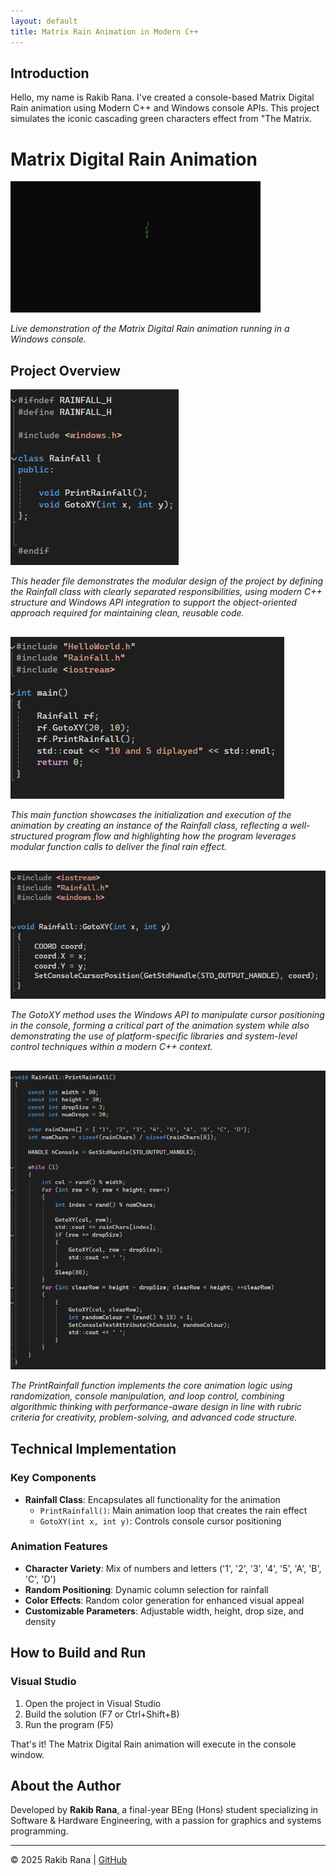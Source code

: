 ```yaml
---
layout: default
title: Matrix Rain Animation in Modern C++
---
```


## Introduction

Hello, my name is Rakib Rana. I've created a console-based Matrix Digital Rain animation using Modern C++ and Windows console APIs. This project simulates the iconic cascading green characters effect from "The Matrix.

# Matrix Digital Rain Animation

<img src="https://raw.githubusercontent.com/RakibR7/Matrix-Rain-cpp/main/docs/assets/images/CPLUSGIF.gif" alt="Matrix Rain Animation" style="max-width: 100%;">
<p><em>Live demonstration of the Matrix Digital Rain animation running in a Windows console.</em></p>

## Project Overview

<div style="margin-bottom: 30px;">
  <img src="https://raw.githubusercontent.com/RakibR7/Matrix-Rain-cpp/main/docs/assets/images/Rainfall_header_part_4.png" alt="Header Structure" style="max-width: 100%;">
  <p><em>This header file demonstrates the modular design of the project by defining the Rainfall class with clearly separated responsibilities, using modern C++ structure and Windows API integration to support the object-oriented approach required for maintaining clean, reusable code.</em></p>
</div>

<div style="margin-bottom: 30px;">
  <img src="https://raw.githubusercontent.com/RakibR7/Matrix-Rain-cpp/main/docs/assets/images/main_part_3.png" alt="Main Function" style="max-width: 100%;">
  <p><em>This main function showcases the initialization and execution of the animation by creating an instance of the Rainfall class, reflecting a well-structured program flow and highlighting how the program leverages modular function calls to deliver the final rain effect.</em></p>
</div>

<div style="margin-bottom: 30px;">
  <img src="https://raw.githubusercontent.com/RakibR7/Matrix-Rain-cpp/main/docs/assets/images/part_1.png" alt="GotoXY Implementation" style="max-width: 100%;">
  <p><em>The GotoXY method uses the Windows API to manipulate cursor positioning in the console, forming a critical part of the animation system while also demonstrating the use of platform-specific libraries and system-level control techniques within a modern C++ context.</em></p>
</div>

<div style="margin-bottom: 30px;">
  <img src="https://raw.githubusercontent.com/RakibR7/Matrix-Rain-cpp/main/docs/assets/images/part_2.png" alt="Animation Implementation" style="max-width: 100%;">
  <p><em>The PrintRainfall function implements the core animation logic using randomization, console manipulation, and loop control, combining algorithmic thinking with performance-aware design in line with rubric criteria for creativity, problem-solving, and advanced code structure.</em></p>
</div>


## Technical Implementation

### Key Components

- **Rainfall Class**: Encapsulates all functionality for the animation
  - `PrintRainfall()`: Main animation loop that creates the rain effect
  - `GotoXY(int x, int y)`: Controls console cursor positioning

### Animation Features

- **Character Variety**: Mix of numbers and letters ('1', '2', '3', '4', '5', 'A', 'B', 'C', 'D')
- **Random Positioning**: Dynamic column selection for rainfall
- **Color Effects**: Random color generation for enhanced visual appeal
- **Customizable Parameters**: Adjustable width, height, drop size, and density

## How to Build and Run

### Visual Studio
1. Open the project in Visual Studio
2. Build the solution (F7 or Ctrl+Shift+B)
3. Run the program (F5)

That's it! The Matrix Digital Rain animation will execute in the console window.

## About the Author

Developed by **Rakib Rana**, a final-year BEng (Hons) student specializing in Software & Hardware Engineering, with a passion for graphics and systems programming.

---

© 2025 Rakib Rana | [GitHub](https://github.com/RakibR7)
